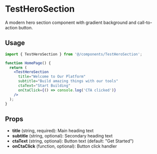 # TestHeroSection

A modern hero section component with gradient background and call-to-action button.

## Usage

```jsx
import { TestHeroSection } from '@/components/TestHeroSection';

function HomePage() {
  return (
    <TestHeroSection
      title="Welcome to Our Platform"
      subtitle="Build amazing things with our tools"
      ctaText="Start Building"
      onCtaClick={() => console.log('CTA clicked')}
    />
  );
}
```

## Props

- **title** (string, required): Main heading text
- **subtitle** (string, optional): Secondary heading text
- **ctaText** (string, optional): Button text (default: "Get Started")
- **onCtaClick** (function, optional): Button click handler